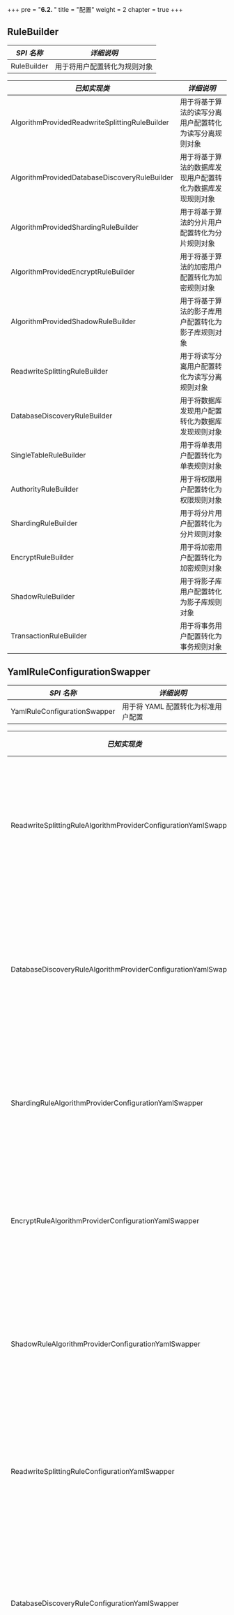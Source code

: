 +++
pre = "<b>6.2. </b>"
title = "配置"
weight = 2
chapter = true
+++

## RuleBuilder

| *SPI 名称*                                      | *详细说明*                                       |
| ---------------------------------------------- | ----------------------------------------------- |
| RuleBuilder                                    | 用于将用户配置转化为规则对象                         |

| *已知实现类*                                     | *详细说明*                                       |
| ---------------------------------------------- | ----------------------------------------------- |
| AlgorithmProvidedReadwriteSplittingRuleBuilder | 用于将基于算法的读写分离用户配置转化为读写分离规则对象    |
| AlgorithmProvidedDatabaseDiscoveryRuleBuilder  | 用于将基于算法的数据库发现用户配置转化为数据库发现规则对象 |
| AlgorithmProvidedShardingRuleBuilder           | 用于将基于算法的分片用户配置转化为分片规则对象           |
| AlgorithmProvidedEncryptRuleBuilder            | 用于将基于算法的加密用户配置转化为加密规则对象           |
| AlgorithmProvidedShadowRuleBuilder             | 用于将基于算法的影子库用户配置转化为影子库规则对象        |
| ReadwriteSplittingRuleBuilder                  | 用于将读写分离用户配置转化为读写分离规则对象             |
| DatabaseDiscoveryRuleBuilder                   | 用于将数据库发现用户配置转化为数据库发现规则对象          |
| SingleTableRuleBuilder                         | 用于将单表用户配置转化为单表规则对象                    |
| AuthorityRuleBuilder                           | 用于将权限用户配置转化为权限规则对象                    |
| ShardingRuleBuilder                            | 用于将分片用户配置转化为分片规则对象                    |
| EncryptRuleBuilder                             | 用于将加密用户配置转化为加密规则对象                    |
| ShadowRuleBuilder                              | 用于将影子库用户配置转化为影子库规则对象                 |
| TransactionRuleBuilder                         | 用于将事务用户配置转化为事务规则对象                    |

## YamlRuleConfigurationSwapper

| *SPI 名称*                                                       | *详细说明*                                    |
| --------------------------------------------------------------- | -------------------------------------------- |
| YamlRuleConfigurationSwapper                                    | 用于将 YAML 配置转化为标准用户配置                |

| *已知实现类*                                                      | *详细说明*                                    |
| --------------------------------------------------------------- | -------------------------------------------- |
| ReadwriteSplittingRuleAlgorithmProviderConfigurationYamlSwapper | 用于将基于算法的读写分离配置转化为读写分离标准配置    |
| DatabaseDiscoveryRuleAlgorithmProviderConfigurationYamlSwapper  | 用于将基于算法的数据库发现配置转化为数据库发现标准配置 |
| ShardingRuleAlgorithmProviderConfigurationYamlSwapper           | 用于将基于算法的分片配置转化为分片标准配置           |
| EncryptRuleAlgorithmProviderConfigurationYamlSwapper            | 用于将基于算法的加密配置转化为加密标准配置           |
| ShadowRuleAlgorithmProviderConfigurationYamlSwapper             | 用于将基于算法的影子库配置转化为影子库标准配置        |
| ReadwriteSplittingRuleConfigurationYamlSwapper                  | 用于将读写分离的 YAML 配置转化为读写分离标准配置     |
| DatabaseDiscoveryRuleConfigurationYamlSwapper                   | 用于将数据库发现的 YAML 配置转化为数据库发现标准配置  |
| AuthorityRuleConfigurationYamlSwapper                           | 用于将权限规则的 YAML 配置转化为权限规则标准配置     |
| ShardingRuleConfigurationYamlSwapper                            | 用于将分片的 YAML 配置转化为分片标准配置            |
| EncryptRuleConfigurationYamlSwapper                             | 用于将加密的 YAML 配置转化为加密标准配置            |
| ShadowRuleConfigurationYamlSwapper                              | 用于将影子库的 YAML 配置转化为影子库标准配置         |
| TransactionRuleConfigurationYamlSwapper                         | 用于将事务的 YAML 配置转化为事务标准配置            |

## ShardingSphereYamlConstruct

| *SPI 名称*                                      | *详细说明*                      |
| ---------------------------------------------- | ------------------------------ |
| ShardingSphereYamlConstruct                    | 用于将定制化对象和 YAML 相互转化    |

| *已知实现类*                                     | *详细说明*                       |
| ---------------------------------------------- | ------------------------------- |
| NoneShardingStrategyConfigurationYamlConstruct | 用于将不分片策略对象和 YAML 相互转化 |
